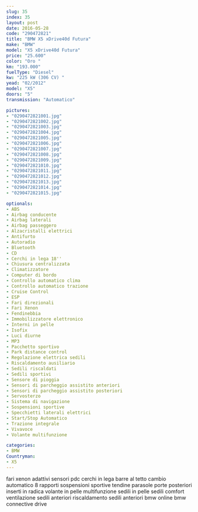 ```yaml
---
slug: 35
index: 35
layout: post
date: 2016-05-28
code: "290472821"
title: "BMW X5 xDrive40d Futura"
make: "BMW"
model: "X5 xDrive40d Futura"
price: "25.600"
color: "Oro "
km: "193.000"
fuelType: "Diesel"
kw: "225 kW (306 CV) "
yead: "02/2012"
model: "X5"
doors: "5"
transmission: "Automatico"

pictures:
- "0290472821001.jpg"
- "0290472821002.jpg"
- "0290472821003.jpg"
- "0290472821004.jpg"
- "0290472821005.jpg"
- "0290472821006.jpg"
- "0290472821007.jpg"
- "0290472821008.jpg"
- "0290472821009.jpg"
- "0290472821010.jpg"
- "0290472821011.jpg"
- "0290472821012.jpg"
- "0290472821013.jpg"
- "0290472821014.jpg"
- "0290472821015.jpg"

optionals:
- ABS
- Airbag conducente
- Airbag laterali
- Airbag passeggero
- Alzacristalli elettrici
- Antifurto
- Autoradio
- Bluetooth
- CD
- Cerchi in lega 18''
- Chiusura centralizzata
- Climatizzatore
- Computer di bordo
- Controllo automatico clima
- Controllo automatico trazione
- Cruise Control
- ESP
- Fari direzionali
- Fari Xenon
- Fendinebbia
- Immobilizzatore elettronico
- Interni in pelle
- Isofix
- Luci diurne
- MP3
- Pacchetto sportivo
- Park distance control
- Regolazione elettrica sedili
- Riscaldamento ausiliario
- Sedili riscaldati
- Sedili sportivi
- Sensore di pioggia
- Sensori di parcheggio assistito anteriori
- Sensori di parcheggio assistito posteriori
- Servosterzo
- Sistema di navigazione
- Sospensioni sportive
- Specchietti laterali elettrici
- Start/Stop Automatico
- Trazione integrale
- Vivavoce
- Volante multifunzione

categories:
- BMW
Countryman:
- X5
---
```

 fari xenon adattivi sensori pdc cerchi in lega barre al tetto cambio automatico 8 rapporti sospensioni sportive tendine parasole porte posteriori inserti in radica volante in pelle multifunzione sedili in pelle sedili comfort ventilazione sedili anteriori riscaldamento sedili anteriori bmw online bmw connective drive
